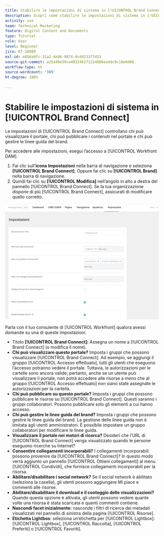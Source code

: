 ```yaml
---
title: Stabilire le impostazioni di sistema in [!UICONTROL Brand Connect]
description: Scopri come stabilire le impostazioni di sistema in [!UICONTROL Brand Connect] di [!UICONTROL Workfront DAM].
activity: use
team: Technical Marketing
feature: Digital Content and Documents
type: Tutorial
role: User
level: Beginner
jira: KT-10089
exl-id: e056a9fc-31a2-4e96-9874-dcdd23377d53
source-git-commit: a25a49e59ca483246271214886ea4dc9c10e8d66
workflow-type: ht
source-wordcount: '389'
ht-degree: 100%

---
```


# Stabilire le impostazioni di sistema in [!UICONTROL Brand Connect]

Le impostazioni di [!UICONTROL Brand Connect] controllano chi può visualizzare il portale, chi può pubblicare i contenuti nel portale e chi può gestire le linee guida del brand.

Per accedere alle impostazioni, esegui l’accesso a [!UICONTROL Workfront DAM].

1. Fai clic sull’**icona Impostazioni** nella barra di navigazione e seleziona **[!UICONTROL Brand Connect]**. Oppure fai clic su **[!UICONTROL Brand]** nella barra di navigazione.
1. Quindi fai clic su **[!UICONTROL Modifica]** nell’angolo in alto a destra del pannello [!UICONTROL Brand Connect]. Se la tua organizzazione dispone di più [!UICONTROL Brand Connect], assicurati di modificare quello corretto.

![Schermata del pannello Impostazioni di Brand Connect](assets/01-brand-portal-settings.png)

Parla con il tuo consulente di [!UICONTROL Workfront] qualora avessi domande su una di queste impostazioni.

* Titolo **[!UICONTROL Brand Connect]:** Assegna un nome a [!UICONTROL Brand Connect] (o modifica il nome).
* **Chi può visualizzare questo portale?** Imposta i gruppi che possono visualizzare [!UICONTROL Brand Connect]. Ad esempio, se aggiungi il gruppo [!UICONTROL Accesso effettuato], tutti gli utenti che eseguono l’accesso potranno vedere il portale. Tuttavia, le autorizzazioni per le cartelle sono ancora valide; pertanto, anche se un utente può visualizzare il portale, non potrà accedere alle risorse a meno che al gruppo [!UICONTROL Accesso effettuato] non siano state assegnate le autorizzazioni per la cartella.
* **Chi può pubblicare su questo portale?** Imposta i gruppi che possono pubblicare le risorse su [!UICONTROL Brand Connect]. Questi saranno i gruppi collaboratori. Possono pubblicare solo gli elementi a cui hanno accesso.
* **Chi può gestire le linee guida del brand?** Imposta i gruppi che possono gestire le linee guida del brand. La gestione delle linee guida non è limitata agli utenti amministratori. È possibile impostare un gruppo collaboratori per modificare le linee guida.
* **Visualizzare il portale nei motori di ricerca?** Desideri che l’URL di [!UICONTROL Brand Connect] venga visualizzato quando le persone eseguono ricerche su Internet?
* **Consentire collegamenti incorporabili?** I collegamenti incorporabili possono provenire da [!UICONTROL Brand Connect]? In questo modo verrà aggiunto un pannello [!UICONTROL Ottieni collegamenti] al menu [!UICONTROL Condividi], che fornisce collegamenti incorporabili per la risorsa.
* **Abilitare/disabilitare i social network?** Se il social network è abilitato (seleziona la casella), gli utenti possono aggiungere Mi piace e commenti alle risorse.
* **Abilitare/disabilitare il download e il conteggio delle visualizzazioni?** Quando questa opzione è attivata, gli utenti possono vedere quante volte una risorsa è stata scaricata e quanti commenti contiene.
* **Nascondi facet inizialmente:** nasconde i filtri di ricerca dei metadati visualizzati nel pannello di sinistra della pagina [!UICONTROL Risorse].
* **Etichetta Lightbox**: seleziona un’etichetta per [!UICONTROL Lightbox]: [!UICONTROL Lightbox], [!UICONTROL Raccolta], [!UICONTROL Preferiti] o [!UICONTROL Favoriti].
